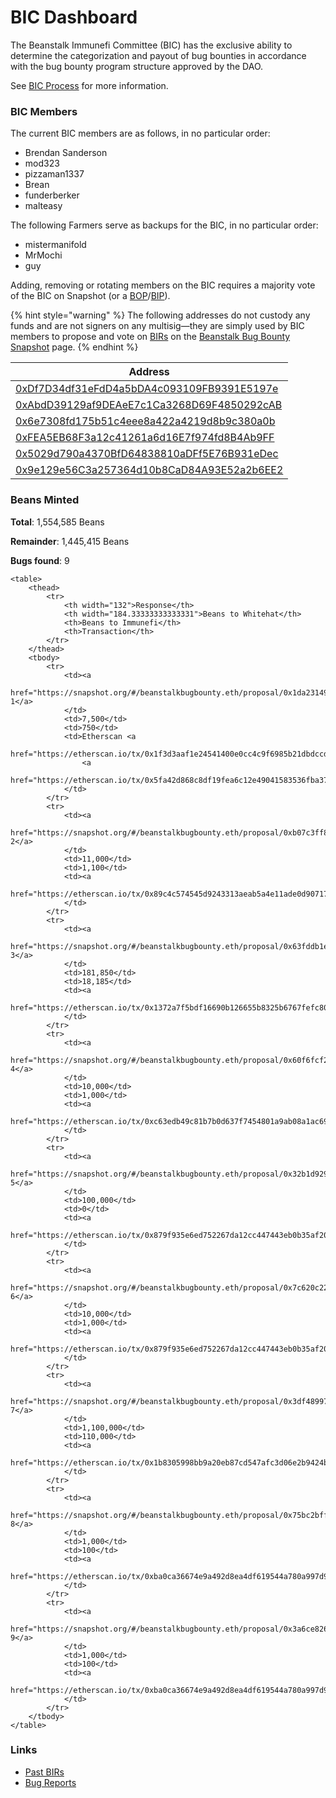 # BIC Dashboard

The Beanstalk Immunefi Committee (BIC) has the exclusive ability to determine the categorization and payout of bug bounties in accordance with the bug bounty program structure approved by the DAO.

See [BIC Process](bic-process.md) for more information.

### **BIC Members**

The current BIC members are as follows, in no particular order:

* Brendan Sanderson
* mod323
* pizzaman1337
* Brean
* funderberker
* malteasy

The following Farmers serve as backups for the BIC, in no particular order:

* mistermanifold
* MrMochi
* guy

Adding, removing or rotating members on the BIC requires a majority vote of the BIC on Snapshot (or a [BOP](../proposals.md#bop)/[BIP](../proposals.md#bip)).

{% hint style="warning" %}
The following addresses do not custody any funds and are not signers on any multisig—they are simply used by BIC members to propose and vote on [BIRs](../proposals.md#bir) on the [Beanstalk Bug Bounty Snapshot](https://snapshot.org/#/beanstalkbugbounty.eth) page.
{% endhint %}

| Address                                                                                                                 |
| ----------------------------------------------------------------------------------------------------------------------- |
| [0xDf7D34df31eFdD4a5bDA4c093109FB9391E5197e](https://snapshot.org/#/profile/0xDf7D34df31eFdD4a5bDA4c093109FB9391E5197e) |
| [0xAbdD39129af9DEAeE7c1Ca3268D69F4850292cAB](https://snapshot.org/#/profile/0xAbdD39129af9DEAeE7c1Ca3268D69F4850292cAB) |
| [0x6e7308fd175b51c4eee8a422a4219d8b9c380a0b](https://etherscan.io/address/0x6e7308fd175b51c4eee8a422a4219d8b9c380a0b)   |
| [0xFEA5EB68F3a12c41261a6d16E7f974fd8B4Ab9FF](https://snapshot.org/#/profile/0xFEA5EB68F3a12c41261a6d16E7f974fd8B4Ab9FF) |
| [0x5029d790a4370BfD64838810aDFf5E76B931eDec](https://snapshot.org/#/profile/0x5029d790a4370BfD64838810aDFf5E76B931eDec) |
| [0x9e129e56C3a257364d10b8CaD84A93E52a2b6EE2](https://snapshot.org/#/profile/0x9e129e56C3a257364d10b8CaD84A93E52a2b6EE2) |

### **Beans Minted**

**Total**: 1,554,585 Beans

**Remainder**: 1,445,415 Beans

**Bugs found**: 9

    <table>
        <thead>
            <tr>
                <th width="132">Response</th>
                <th width="184.33333333333331">Beans to Whitehat</th>
                <th>Beans to Immunefi</th>
                <th>Transaction</th>
            </tr>
        </thead>
        <tbody>
            <tr>
                <td><a
                        href="https://snapshot.org/#/beanstalkbugbounty.eth/proposal/0x1da231494fe8cf85edc50bf148b8557b3de8b0354018602b92075634d0e1f409">BIR-1</a>
                </td>
                <td>7,500</td>
                <td>750</td>
                <td>Etherscan <a
                        href="https://etherscan.io/tx/0x1f3d3aaf1e24541400e0cc4c9f6985b21dbdccd1fa01df2b7873d62fb598d165">1</a>,
                    <a
                        href="https://etherscan.io/tx/0x5fa42d868c8df19fea6c12e49041583536fba3767b6aeaa62c3adf8415ef9ee4">2</a>
                </td>
            </tr>
            <tr>
                <td><a
                        href="https://snapshot.org/#/beanstalkbugbounty.eth/proposal/0xb07c3ff8112c01849681a62980b5499599990e26e01d9ca244fd6483783ece2c">BIR-2</a>
                </td>
                <td>11,000</td>
                <td>1,100</td>
                <td><a
                        href="https://etherscan.io/tx/0x89c4c574545d9243313aeab5a4e11ade0d9071766d93b9888a632e251b6dbb83">Etherscan</a>
                </td>
            </tr>
            <tr>
                <td><a
                        href="https://snapshot.org/#/beanstalkbugbounty.eth/proposal/0x63fddb1e9c22a5b98defb607a5b6520444a0ef08736445238132c702a2a0e4fa">BIR-3</a>
                </td>
                <td>181,850</td>
                <td>18,185</td>
                <td><a
                        href="https://etherscan.io/tx/0x1372a7f5bdf16690b126655b8325b6767fefc8061a6ffb6897a1edc5718d5718">Etherscan</a>
                </td>
            </tr>
            <tr>
                <td><a
                        href="https://snapshot.org/#/beanstalkbugbounty.eth/proposal/0x60f6fcf25c3fe76003535708d9b14396dace659fddb2d6c7076da8ecce84840e">BIR-4</a>
                </td>
                <td>10,000</td>
                <td>1,000</td>
                <td><a
                        href="https://etherscan.io/tx/0xc63edb49c81b7b0d637f7454801a9ab08a1ac691994f93b1fa64f2e2402578d1">Etherscan</a>
                </td>
            </tr>
            <tr>
                <td><a
                        href="https://snapshot.org/#/beanstalkbugbounty.eth/proposal/0x32b1d929858088dc7a42527ba1b7c4cf87f9e15f8f70756d6032214479e8ec1d">BIR-5</a>
                </td>
                <td>100,000</td>
                <td>0</td>
                <td><a
                        href="https://etherscan.io/tx/0x879f935e6ed752267da12cc447443eb0b35af200f8f19209c55643a6e16ac4c2">Etherscan</a>
                </td>
            </tr>
            <tr>
                <td><a
                        href="https://snapshot.org/#/beanstalkbugbounty.eth/proposal/0x7c620c229c051514562e270f583b915932563b4bd323f35b4287fb2ed2458513">BIR-6</a>
                </td>
                <td>10,000</td>
                <td>1,000</td>
                <td><a
                        href="https://etherscan.io/tx/0x879f935e6ed752267da12cc447443eb0b35af200f8f19209c55643a6e16ac4c2">Etherscan</a>
                </td>
            </tr>
            <tr>
                <td><a
                        href="https://snapshot.org/#/beanstalkbugbounty.eth/proposal/0x3df4899741db63e66e51939166df737bdb1166be18633dd2dd78fdce45dd22bd">BIR-7</a>
                </td>
                <td>1,100,000</td>
                <td>110,000</td>
                <td><a
                        href="https://etherscan.io/tx/0x1b8305998bb9a20eb87cd547afc3d06e2b9424b34a1336148d4c4bcd2c439243">Etherscan</a>
                </td>
            </tr>
            <tr>
                <td><a
                        href="https://snapshot.org/#/beanstalkbugbounty.eth/proposal/0x75bc2bffeb4c38e3bc64b0bde09b4545a523f66334d61e0866db2d884c56162f">BIR-8</a>
                </td>
                <td>1,000</td>
                <td>100</td>
                <td><a
                        href="https://etherscan.io/tx/0xba0ca36674e9a492d8ea4df619544a780a997d960ce95f34a3b4a3c9f291a409">Etherscan</a>
                </td>
            </tr>
            <tr>
                <td><a
                        href="https://snapshot.org/#/beanstalkbugbounty.eth/proposal/0x3a6ce826f65fc198565a6d35852f21cde955141741052ad34e2f15d375820e12">BIR-9</a>
                </td>
                <td>1,000</td>
                <td>100</td>
                <td><a
                        href="https://etherscan.io/tx/0xba0ca36674e9a492d8ea4df619544a780a997d960ce95f34a3b4a3c9f291a409">Etherscan</a>
                </td>
            </tr>
        </tbody>
    </table>

### Links

* [Past BIRs](https://github.com/BeanstalkFarms/Beanstalk-Governance-Proposals/tree/master/bir)
* [Bug Reports](https://community.bean.money/bug-reports)
